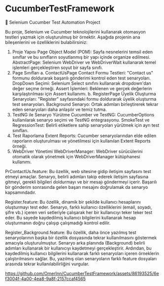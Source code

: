 # CucumberTestFramework

🚀 Selenium Cucumber Test Automation Project

Bu proje, Selenium ve Cucumber teknolojilerini kullanarak otomasyon testleri yazmak için oluşturulmuş bir örnektir. Aşağıda projenin ana bileşenlerini ve özelliklerini bulabilirsiniz:

1. Proje Yapısı
Page Object Model (POM): Sayfa nesnelerini temsil eden sınıflar ve bu sınıfların soyutlanmış bir yapı içinde organize edilmesi.
AbstractPage: Selenium WebDriver ve WebDriverWait kullanarak temel işlemleri gerçekleştiren soyut bir sayfa sınıfı.
2. Page Sınıfları
a. ContactUsPage
Contact Formu Testleri: "Contact us" formunu doldurarak başarılı gönderimi kontrol eden test senaryoları.
DropDown Seçimi: Selenium Select sınıfını kullanarak dropdown'dan değer seçme örneği.
Assert İşlemleri: Beklenen ve gerçek değerlerin karşılaştırılması için Assert kullanımı.
b. RegisterPage
Üyelik Oluşturma Senaryoları: "Register" sayfasındaki formu doldurarak üyelik oluşturma test senaryoları.
Background Senaryo: Ortak adımları birleştirerek tekrar eden senaryoları daha anlaşılır ve temiz tutma.
3. TestNG ile Senaryo Yürütme
Cucumber ve TestNG: CucumberOptions kullanılarak senaryo seçimi ve TestNG entegrasyonu.
SmokeTest ve RegressionTest: Belirli etiketlere sahip senaryoları yürütmek için ayrı test sınıfları.
4. Test Raporlama
Extent Reports: Cucumber senaryolarından elde edilen raporların oluşturulması ve yönetilmesi için kullanılan Extent Reports örneği.
5. WebDriver Yönetimi
WebDriverManager: WebDriver sürücülerini otomatik olarak yönetmek için WebDriverManager kütüphanesi kullanımı.

PrContactUs.feature: Bu özellik, web sitesine gidip iletişim sayfasını test etmeyi amaçlar. Senaryo, belirli adımları takip ederek iletişim sayfasına gitmeyi, gerekli bilgileri doldurmayı ve bir mesajı göndermeyi içerir. Başarılı bir gönderim sonrasında gelen başarı mesajını doğrulamak da senaryo kapsamındadır.

Register.feature: Bu özellik, dinamik bir şekilde kullanıcı hesaplarını oluşturmayı test eder. Senaryo, farklı kullanıcı özelliklerini (email, soyadı, şifre vb.) içeren veri setleriyle çalışarak her bir kullanıcıyı teker teker test eder. Bu sayede kaydedilmiş kullanıcı bilgilerini kullanarak hesap oluşturmanın doğru çalışıp çalışmadığı kontrol edilir.

Register_Background.feature: Bu özellik, daha önce yazılmış test senaryolarının başka bir özellik dosyasında tekrar kullanılmasını göstermek amacıyla oluşturulmuştur. Senaryo arka planında (Background) belirli adımları kullanarak bir kullanıcıyı kaydetmeyi gerçekleştirir. Ardından, bu kaydedilmiş kullanıcı bilgilerini kullanarak farklı senaryoları içeren örneklerin çalıştırılmasını sağlar. Bu, yazılmış olan senaryoların farklı feature dosyaları arasında tekrar kullanılabilirliğini vurgular.



https://github.com/OmerInn/CucumberTestFramework/assets/86193525/6ef3004f-4a00-4ea8-9a8f-2157ccaf4565

